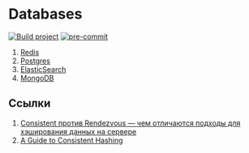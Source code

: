# Databases

[![Build project](https://github.com/Romanow/databases/actions/workflows/main.yml/badge.svg?branch=master)](https://github.com/Romanow/databases/actions/workflows/main.yml)
[![pre-commit](https://img.shields.io/badge/pre--commit-enabled-brightgreen?logo=pre-commit)](https://github.com/pre-commit/pre-commit)

1. [Redis](redis)
2. [Postgres](postgres)
3. [ElasticSearch](elasticsearch)
4. [MongoDB](mongo)

## Ссылки

1. [Consistent против Rendezvous — чем отличаются подходы для хэширования данных на сервере](https://habr.com/ru/companies/mygames/articles/669390/)
2. [A Guide to Consistent Hashing](https://www.toptal.com/big-data/consistent-hashing)
